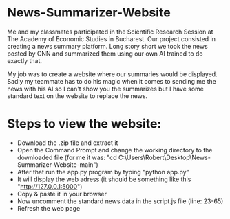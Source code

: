 # News-Summarizer-Website

Me and my classmates participated in the Scientific Research Session at The Academy of Economic Studies in Bucharest. Our project consisted in creating a news summary platform.
Long story short we took the news posted by CNN and summarized them using our own AI trained to do exactly that.

My job was to create a website where our summaries would be displayed.
Sadly my teammate has to do his magic when it comes to sending me the news with his AI so I can't show you the summarizes but I have some standard text on the website to replace the news.

# Steps to view the website:
 - Download the .zip file and extract it
 - Open the Command Prompt and change the working directory to the downloaded file (for me it was: "cd C:\Users\Robert\Desktop\News-Summarizer-Website-main")
 - After that run the app.py program by typing "python app.py"
 - It will display the web adress (it should be something like this "http://127.0.0.1:5000")
 - Copy & paste it in your browser
 - Now uncomment the standard news data in the script.js file (line: 23-65)
 - Refresh the web page
